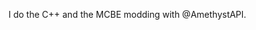 I do the C++ and the MCBE modding with @AmethystAPI.

<!---
Tallis-Larsen/Tallis-Larsen is a ✨ special ✨ repository because its `README.md` (this file) appears on your GitHub profile.
You can click the Preview link to take a look at your changes.
--->
